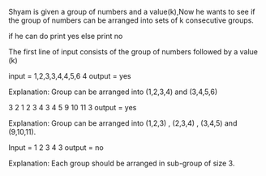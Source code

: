 Shyam is given a group of numbers and a value(k),Now he wants to see if the group of numbers 
can be arranged into sets of k consecutive groups. 

if he can do print yes else print no 

The first line of input consists of the group of numbers followed by a value (k) 

input = 1,2,3,3,4,4,5,6
4
output = yes

Explanation: Group can be arranged into (1,2,3,4) and (3,4,5,6)


3 2 1 2 3 4 3 4 5 9 10 11
3
output = yes

Explanation: Group can be arranged into (1,2,3) , (2,3,4) , (3,4,5) and (9,10,11).

Input = 1 2 3 4 
3
output = no


Explanation: Each group should be arranged in sub-group of size 3.
